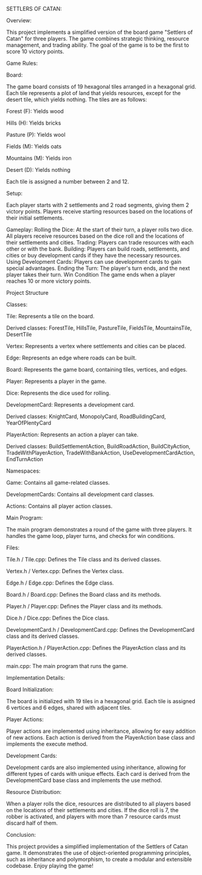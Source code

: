 SETTLERS OF CATAN:

Overview:

This project implements a simplified version of the board game "Settlers of Catan" for three players. The game combines strategic thinking, resource management, and trading ability. The goal of the game is to be the first to score 10 victory points.

Game Rules:

Board:

The game board consists of 19 hexagonal tiles arranged in a hexagonal grid. Each tile represents a plot of land that yields resources, except for the desert tile, which yields nothing. The tiles are as follows:

Forest (F): Yields wood

Hills (H): Yields bricks

Pasture (P): Yields wool

Fields (M): Yields oats

Mountains (M): Yields iron

Desert (D): Yields nothing

Each tile is assigned a number between 2 and 12.


Setup:

Each player starts with 2 settlements and 2 road segments, giving them 2 victory points.
Players receive starting resources based on the locations of their initial settlements.

Gameplay:
Rolling the Dice: At the start of their turn, a player rolls two dice. All players receive resources based on the dice roll and the locations of their settlements and cities.
Trading: Players can trade resources with each other or with the bank.
Building: Players can build roads, settlements, and cities or buy development cards if they have the necessary resources.
Using Development Cards: Players can use development cards to gain special advantages.
Ending the Turn: The player's turn ends, and the next player takes their turn.
Win Condition
The game ends when a player reaches 10 or more victory points.

Project Structure

Classes:

Tile: Represents a tile on the board.

Derived classes: ForestTile, HillsTile, PastureTile, FieldsTile, MountainsTile, DesertTile

Vertex: Represents a vertex where settlements and cities can be placed.

Edge: Represents an edge where roads can be built.

Board: Represents the game board, containing tiles, vertices, and edges.

Player: Represents a player in the game.

Dice: Represents the dice used for rolling.

DevelopmentCard: Represents a development card.

Derived classes: KnightCard, MonopolyCard, RoadBuildingCard, YearOfPlentyCard

PlayerAction: Represents an action a player can take.

Derived classes: BuildSettlementAction, BuildRoadAction, BuildCityAction, TradeWithPlayerAction, TradeWithBankAction, UseDevelopmentCardAction, EndTurnAction

Namespaces:

Game: Contains all game-related classes.

DevelopmentCards: Contains all development card classes.

Actions: Contains all player action classes.

Main Program:

The main program demonstrates a round of the game with three players. It handles the game loop, player turns, and checks for win conditions.

Files:

Tile.h / Tile.cpp: Defines the Tile class and its derived classes.

Vertex.h / Vertex.cpp: Defines the Vertex class.

Edge.h / Edge.cpp: Defines the Edge class.

Board.h / Board.cpp: Defines the Board class and its methods.

Player.h / Player.cpp: Defines the Player class and its methods.

Dice.h / Dice.cpp: Defines the Dice class.

DevelopmentCard.h / DevelopmentCard.cpp: Defines the DevelopmentCard class and its derived classes.

PlayerAction.h / PlayerAction.cpp: Defines the PlayerAction class and its derived classes.

main.cpp: The main program that runs the game.

Implementation Details:

Board Initialization:

The board is initialized with 19 tiles in a hexagonal grid. Each tile is assigned 6 vertices and 6 edges, shared with adjacent tiles.

Player Actions:

Player actions are implemented using inheritance, allowing for easy addition of new actions. Each action is derived from the PlayerAction base class and implements the execute method.

Development Cards:

Development cards are also implemented using inheritance, allowing for different types of cards with unique effects. Each card is derived from the DevelopmentCard base class and implements the use method.

Resource Distribution:

When a player rolls the dice, resources are distributed to all players based on the locations of their settlements and cities. If the dice roll is 7, the robber is activated, and players with more than 7 resource cards must discard half of them.

Conclusion:

This project provides a simplified implementation of the Settlers of Catan game. It demonstrates the use of object-oriented programming principles, such as inheritance and polymorphism, to create a modular and extensible codebase. Enjoy playing the game!







